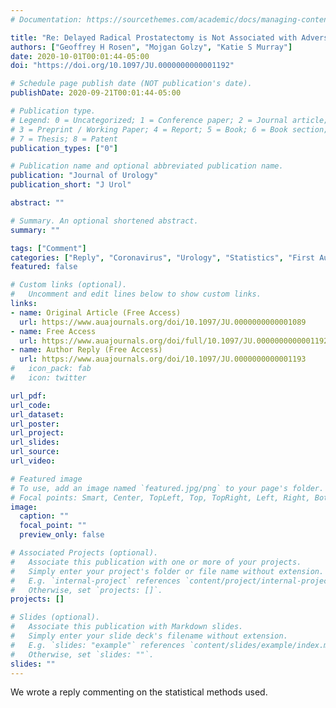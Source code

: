 ```yaml
---
# Documentation: https://sourcethemes.com/academic/docs/managing-content/

title: "Re: Delayed Radical Prostatectomy is Not Associated with Adverse Oncological Outcomes: Implications for Men Experiencing Surgical Delay Due to the COVID-19 Pandemic"
authors: ["Geoffrey H Rosen", "Mojgan Golzy", "Katie S Murray"]
date: 2020-10-01T00:01:44-05:00
doi: "https://doi.org/10.1097/JU.0000000000001192"

# Schedule page publish date (NOT publication's date).
publishDate: 2020-09-21T00:01:44-05:00

# Publication type.
# Legend: 0 = Uncategorized; 1 = Conference paper; 2 = Journal article;
# 3 = Preprint / Working Paper; 4 = Report; 5 = Book; 6 = Book section;
# 7 = Thesis; 8 = Patent
publication_types: ["0"]

# Publication name and optional abbreviated publication name.
publication: "Journal of Urology"
publication_short: "J Urol"

abstract: ""

# Summary. An optional shortened abstract.
summary: ""

tags: ["Comment"]
categories: ["Reply", "Coronavirus", "Urology", "Statistics", "First Author"]
featured: false

# Custom links (optional).
#   Uncomment and edit lines below to show custom links.
links:
- name: Original Article (Free Access)
  url: https://www.auajournals.org/doi/10.1097/JU.0000000000001089
- name: Free Access
  url: https://www.auajournals.org/doi/full/10.1097/JU.0000000000001192
- name: Author Reply (Free Access)
  url: https://www.auajournals.org/doi/10.1097/JU.0000000000001193
#   icon_pack: fab
#   icon: twitter

url_pdf:
url_code:
url_dataset:
url_poster:
url_project:
url_slides:
url_source:
url_video:

# Featured image
# To use, add an image named `featured.jpg/png` to your page's folder.
# Focal points: Smart, Center, TopLeft, Top, TopRight, Left, Right, BottomLeft, Bottom, BottomRight.
image:
  caption: ""
  focal_point: ""
  preview_only: false

# Associated Projects (optional).
#   Associate this publication with one or more of your projects.
#   Simply enter your project's folder or file name without extension.
#   E.g. `internal-project` references `content/project/internal-project/index.md`.
#   Otherwise, set `projects: []`.
projects: []

# Slides (optional).
#   Associate this publication with Markdown slides.
#   Simply enter your slide deck's filename without extension.
#   E.g. `slides: "example"` references `content/slides/example/index.md`.
#   Otherwise, set `slides: ""`.
slides: ""
---
```


We wrote a reply commenting on the statistical methods used. 
